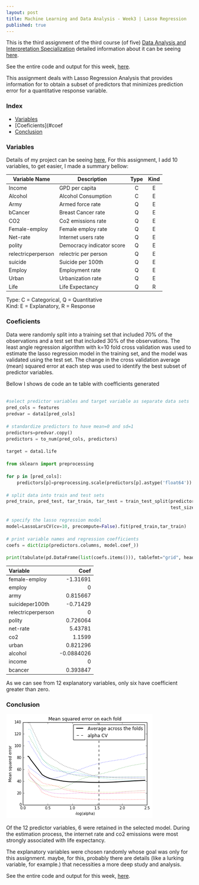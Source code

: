 ```yaml
---
layout: post
title: Machine Learning and Data Analysis - Week3 | Lasso Regression
published: true
---
```


This is the third assignment of the third course (of five)
[Data Analysis and Interpretation Specialization](https://www.coursera.org/specializations/data-analysis)
detailed information about it can be seeing [here](https://www.coursera.org/learn/machine-learning-data-analysis).

See the entire code and output for this week,  [here](https://github.com/Sidon/Sidon.github.io/blob/master/_posts/lasso.ipynb).

This assignment deals with Lasso Regression Analysis that provides information
for to obtain a subset of predictors that minimizes prediction error for a
quantitative response variable.


### Index
+ [Variables](#variables)
+ [Coeficients](#coef
+ [Conclusion](#conclusion)  

### <a name = "variables"></a>Variables

Details of my project can be seeing
[here](https://sidon.github.io/data-visualization-week1/), For this assignment,
I add 10 variables, to get easier, I made a summary bellow:

|Variable Name|Description|Type       |Kind|
|-------------|-----------|:---------:|:--:|
|Income       |GPD per capita |C|E|
|Alcohol      |Alcohol Consumption |C|E|
|Army         |Armed force rate|Q|E|
|bCancer      |Breast Cancer rate|Q|E|
|CO2          |Co2 emissions rate|Q|E|
|Female-employ|Female employ rate|Q|E|
|Net-rate     |Internet users rate|Q|E|
|polity       |Democracy indicator score|Q|E|   
|relectricperperson| relectric per person|Q|E|
|suicide|Suicide per 100th|Q|E|
|Employ|Employment rate|Q|E|
|Urban|Urbanization rate|Q|E|     
|Life         |Life Expectancy|Q|R|
Type: C = Categorical, Q = Quantitative <br />
Kind: E = Explanatory, R = Response


### <a name = "coefs"></a>Coeficients

Data were randomly split into a training set that included 70% of the
observations and a test set that included 30% of the observations. The least
angle regression algorithm with k=10 fold cross validation was used to estimate
the lasso regression model in the training set, and the model was validated
using the test set. The change in the cross validation average (mean) squared
error at each step was used to identify the best subset of predictor variables.

Bellow I shows de code an te table with coefficients generated

```python

#select predictor variables and target variable as separate data sets  
pred_cols = features
predvar = data1[pred_cols]

# standardize predictors to have mean=0 and sd=1
predictors=predvar.copy()
predictors = to_num(pred_cols, predictors)

target = data1.life

from sklearn import preprocessing

for p in [pred_cols]:
    predictors[p]=preprocessing.scale(predictors[p].astype('float64'))

# split data into train and test sets
pred_train, pred_test, tar_train, tar_test = train_test_split(predictors, target,
                                                              test_size=.3, random_state=123)

# specify the lasso regression model
model=LassoLarsCV(cv=10, precompute=False).fit(pred_train,tar_train)

# print variable names and regression coefficients
coefs = dict(zip(predictors.columns, model.coef_))

print(tabulate(pd.DataFrame(list(coefs.items())), tablefmt="grid", headers=['Variable', 'Coef']))

```

| Variable           |       Coef |
|:-------------------|-----------:|
| female-employ      | -1.31691   |
| employ             |  0         |
| army               |  0.815667  |
| suicideper100th    | -0.71429   |
| relectricperperson |  0         |
| polity             |  0.726064  |
| net-rate           |  5.43781   |
| co2                |  1.1599    |
| urban              |  0.821296  |
| alcohol            | -0.0884026 |
| income             |  0         |
| bcancer            |  0.393847  |


As we can see from 12 explanatory variables, only six have coefficient greater
than zero.

### <a name = "conclusion"></a>Conclusion

![plot](/images/lasso1.png)

Of the 12 predictor variables, 6 were retained in the selected model. During
the estimation process, the internet rate and co2 emissions were most strongly
associated with life expectancy.

The explanatory variables were chosen randomly whose goal was only for this
assignment. maybe, for this, probably there are details (like a lurking
variable, for example.) that necessities a more deep study and analysis.

See the entire code and output for this week,  [here](https://github.com/Sidon/Sidon.github.io/blob/master/_posts/lasso.ipynb).

